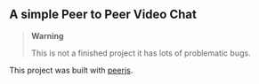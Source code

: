 ## A simple Peer to Peer Video Chat

> **Warning**
> 
> This is not a finished project it has lots of problematic bugs.

This project was built with [peerjs](https://peerjs.com/).
